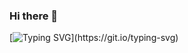 ### Hi there 👋
[![Typing SVG](https://readme-typing-svg.herokuapp.com?color=%23921AF7&size=25&center=true&width=600&height=200&lines=Hello%2C+I'm+Edian!;Thanks+for+checking+out+my+profile.;Msg+me+with+comments+or+questions!)](https://git.io/typing-svg)
<!--
**edianibarrola/edianibarrola** is a ✨ _special_ ✨ repository because its `README.md` (this file) appears on your GitHub profile.

Here are some ideas to get you started:

- 🔭 I’m currently working on ...
- 🌱 I’m currently learning ...
- 👯 I’m looking to collaborate on ...
- 🤔 I’m looking for help with ...
- 💬 Ask me about ...
- 📫 How to reach me: ...
- 😄 Pronouns: ...
- ⚡ Fun fact: ...
-->
